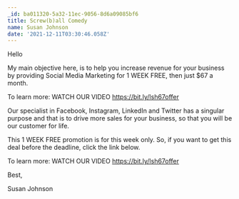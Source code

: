 ```yaml
---
_id: ba011320-5a32-11ec-9056-8d6a09085bf6
title: Screw(b)all Comedy
name: Susan Johnson
date: '2021-12-11T03:30:46.058Z'
---
```

Hello 
 
My main objective here, is to help you increase revenue for your business by providing Social Media Marketing for 1 WEEK FREE, then just $67 a month. 
 
To learn more: WATCH OUR VIDEO  https://bit.ly/lsh67offer 
 
Our specialist in Facebook, Instagram, LinkedIn and Twitter has a singular purpose and that is to drive more sales for your business, so that you will be our customer for life. 
 
This 1 WEEK FREE promotion is for this week only. So, if you want to get this deal before the deadline, click the link below. 
 
To learn more: WATCH OUR VIDEO https://bit.ly/lsh67offer 
 
Best, 
 
Susan Johnson
